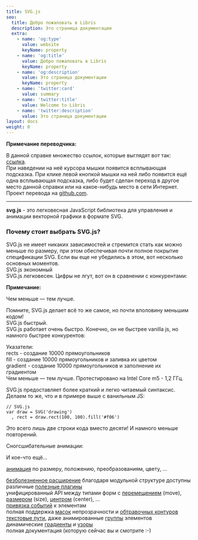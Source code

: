 ```yaml
---
title: SVG.js
seo:
  title: Добро пожаловать в Libris
  description: Это страница документации
  extra:
    - name: 'og:type'
      value: website
      keyName: property
    - name: 'og:title'
      value: Добро пожаловать в Libris
      keyName: property
    - name: 'og:description'
      value: Это страница документации
      keyName: property
    - name: 'twitter:card'
      value: summary
    - name: 'twitter:title'
      value: Welcome to Libris
    - name: 'twitter:description'
      value: Это страница документации
layout: docs
weight: 0
---
```


<div class="note">
<strong>Примечание переводчика:</strong>

В данной справке множество ссылок, которые выглядят вот так:
[ссылка](https://customizer.github.io/svg.js-ru/overview.htm#).  
При наведении на неё курсора мышки появится всплывающая подсказка. При клике левой кнопкой мышки на ней либо появится ещё одна всплывающая подсказка, либо будет сделан переход в другое место данной справки или на какое-нибудь место в сети Интернет.  
Проект перевода на [github.com](https://github.com/customizer/svg.js-ru).
</div>



***

**svg.js** - это легковесная JavaScript библиотека для управления и анимации векторной графики в формате SVG.

### Почему стоит выбрать SVG.js?

SVG.js не имеет никаких зависимостей и стремится стать как можно меньше по размеру, при этом обеспечивая почти полное покрытие спецификации SVG. Если вы еще не убедились в этом, вот несколько основных моментов.  
SVG.js экономный  
SVG.js легковесен. Цифры не лгут, вот он в сравнении с конкурентами:  

<script async src="//jsfiddle.net/warsand/a9qrsj3w/embed/result/"></script>

<div class="note">
<strong>Примечание:</strong>

Чем меньше — тем лучше. 
</div> 

Помните, SVG.js делает всё то же самое, но почти вполовину меньшим кодом!  
SVG.js быстрый.  
SVG.js работает очень быстро. Конечно, он не быстрее vanilla js, но намного быстрее конкурентов:

<script async src="//jsfiddle.net/wout/xutwzmg5/embed/result/"></script>
  
Указатели:  
rects - создание 10000 прямоугольников  
fill - создание 10000 прямоугольников и заливка их цветом  
gradient - создание 10000 прямоугольников и заполнение их градиентом  
Чем меньше — тем лучше. Протестировано на Intel Core m5 - 1,2 ГГц.  

SVG.js предоставляет более краткий и легко читаемый синтаксис. Делаем то же, что и в примере выше с ванильным JS:

```
// SVG.js
var draw = SVG('drawing')
  , rect = draw.rect(100, 100).fill('#f06')
```

Это всего лишь две строки кода вместо десяти! И намного меньше повторений.

Сногсшибательные анимации:

<script async src="//jsfiddle.net/wout/7wL1uv8n/embed/result/"></script>

<stron>И кое-что ещё...
<div class="note">
 <a href="animating.htm" onmouseover="show('Анимация')" onmouseout="hide()">анимация</a> по размеру, положению, преобразованиям, цвету, ...  

<a href="extending.htm" onmouseover="show('Расширение')" onmouseout="hide()"> безболезненное расширение</a> благодаря модульной структуре
доступны различные <a href="plugins.htm" onmouseover="show('Плагины')" onmouseout="hide()">полезные плагины</a>  
унифицированный API между типами форм с <a href="/docs/3.0/manipulating/#move">перемещением</a> (move), <a href="/docs/3.0/manipulating/#resizing">размером</a> (size), <a href="/docs/3.0/manipulating/#center">центром</a> (center), ...  
<a href="/docs/3.0/events">привязка событий</a> к элементам  
полная поддержка <a href="/docs/3.0/elements/#svg-mask">масок</a> непрозрачности и <a href="/docs/3.0/elements/#svg-clippath">обтравочных контуров</a>  
<a href="/docs/3.0/elements/#svg-textpath">текстовые пути</a>, даже анимированные <a href="/docs/3.0/parents/#svg-g">группы</a> элементов  
динамические <a href="/docs/3.0/elements/#svg-gradient">градиенты</a> и <a href="/docs/3.0/elements/#svg-pattern">узоры</a>  
полная документация (которую сейчас вы и смотрите :-)
</div>
